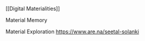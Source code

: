 
[[Digital Materialities]]

Material Memory

Material Exploration 
https://www.are.na/seetal-solanki